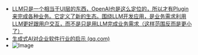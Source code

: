 - [LLM只是一个相当于UI层的东西，OpenAI也是这么定位的，所以才有Plugin来完成各种业务。它定义了新的生态。围绕LLM开发应用，是业务需求利用LLM更好跟用户交互，而不是只是用LLM完成业务需求（这样范围反而是更小了）](https://twitter.com/river_leaves/status/1639045612892192772?s=20)
- [生成式AI对企业软件行业的启示 (qq.com)](https://mp.weixin.qq.com/s/DLUsQ9jjHf_ZbR4c1AbmNw)
- ![Image](https://pbs.twimg.com/media/FsFIOCYWIAAHOYh?format=jpg&name=large)